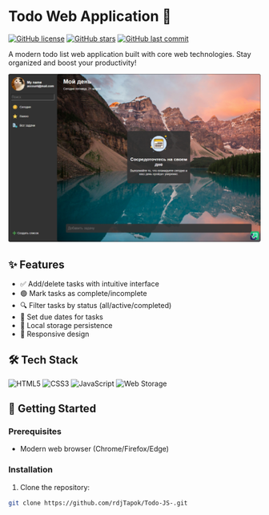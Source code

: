 # Todo Web Application 🚀

[![GitHub license](https://img.shields.io/badge/license-MIT-blue.svg)](https://github.com/rdjTapok/Todo-JS-/blob/main/LICENSE)
[![GitHub stars](https://img.shields.io/github/stars/rdjTapok/Todo-JS-)](https://github.com/rdjTapok/Todo-JS-/stargazers)
[![GitHub last commit](https://img.shields.io/github/last-commit/rdjTapok/Todo-JS-)](https://github.com/rdjTapok/Todo-JS-/commits/main)

A modern todo list web application built with core web technologies. Stay organized and boost your productivity!

![Todo App Preview](https://github.com/rdjTapok/Todo-JS-/blob/main/Todo-JS-.png)
## ✨ Features

- ✅ Add/delete tasks with intuitive interface
- 🟢 Mark tasks as complete/incomplete
- 🔍 Filter tasks by status (all/active/completed)
- 📅 Set due dates for tasks
- 💾 Local storage persistence
- 📱 Responsive design

## 🛠️ Tech Stack

![HTML5](https://img.shields.io/badge/-HTML5-E34F26?style=flat-square&logo=html5&logoColor=white)
![CSS3](https://img.shields.io/badge/-CSS3-1572B6?style=flat-square&logo=css3&logoColor=white)
![JavaScript](https://img.shields.io/badge/-JavaScript-F7DF1E?style=flat-square&logo=javascript&logoColor=black)
![Web Storage](https://img.shields.io/badge/-Local_Storage-008080?style=flat-square)

## 🚀 Getting Started

### Prerequisites
- Modern web browser (Chrome/Firefox/Edge)

### Installation
1. Clone the repository:
```bash
git clone https://github.com/rdjTapok/Todo-JS-.git